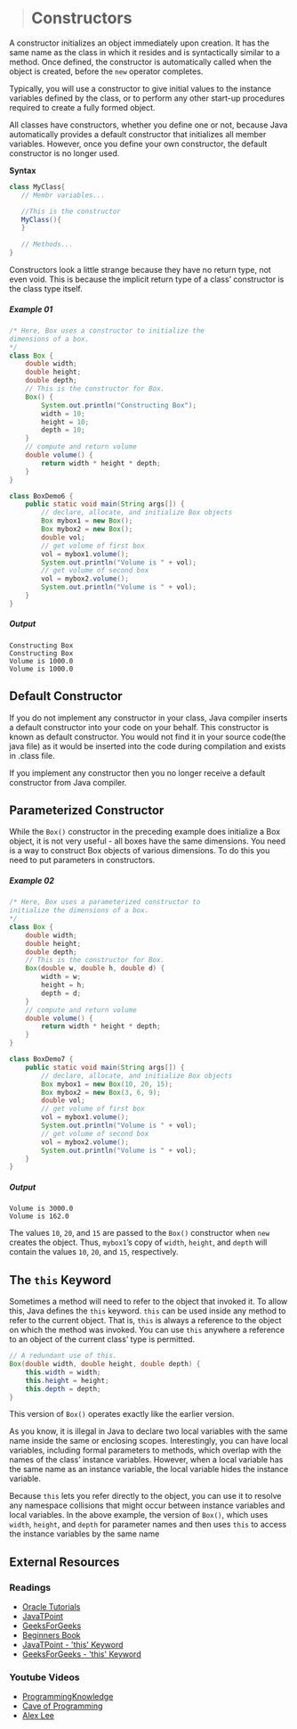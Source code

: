 ># Constructors

A constructor initializes an object immediately upon creation. It has the same name as the class in which it resides and is syntactically similar to a method. Once defined, the constructor is automatically called when the object is created, before the `new` operator completes.

Typically, you will use a constructor to give initial values to the instance variables defined by the class, or to perform any other start-up procedures required to create a fully formed object.

All classes have constructors, whether you define one or not, because Java automatically provides a default constructor that initializes all member variables. However, once you define your own constructor, the default constructor is no longer used.

__Syntax__

```java
class MyClass{
   // Membr variables...

   //This is the constructor
   MyClass(){
   }
   
   // Methods...
}
```

Constructors look a little strange because they have no return type, not even void. This is because the implicit return type of a class’ constructor is the class type itself.

##### Example 01

```java
/* Here, Box uses a constructor to initialize the
dimensions of a box.
*/
class Box {
    double width;
    double height;
    double depth;
    // This is the constructor for Box.
    Box() {
        System.out.println("Constructing Box");
        width = 10;
        height = 10;
        depth = 10;
    }
    // compute and return volume
    double volume() {
        return width * height * depth;
    }
}
```

```java
class BoxDemo6 {
    public static void main(String args[]) {
        // declare, allocate, and initialize Box objects
        Box mybox1 = new Box();
        Box mybox2 = new Box();
        double vol;
        // get volume of first box
        vol = mybox1.volume();
        System.out.println("Volume is " + vol);
        // get volume of second box
        vol = mybox2.volume();
        System.out.println("Volume is " + vol);
    }
}
```

##### Output

    Constructing Box
    Constructing Box
    Volume is 1000.0
    Volume is 1000.0

## Default Constructor

If you do not implement any constructor in your class, Java compiler inserts a default constructor into your code on your behalf. This constructor is known as default constructor. You would not find it in your source code(the java file) as it would be inserted into the code during compilation and exists in .class file.

If you implement any constructor then you no longer receive a default constructor from Java compiler.

## Parameterized Constructor

While the `Box()` constructor in the preceding example does initialize a Box object, it is not very useful - all boxes have the same dimensions. You need is a way to construct Box objects of various dimensions. To do this you need to put parameters in constructors.

##### Example 02

```java
/* Here, Box uses a parameterized constructor to
initialize the dimensions of a box.
*/
class Box {
    double width;
    double height;
    double depth;
    // This is the constructor for Box.
    Box(double w, double h, double d) {
        width = w;
        height = h;
        depth = d;
    }
    // compute and return volume
    double volume() {
        return width * height * depth;
    }
}
```

```java
class BoxDemo7 {
    public static void main(String args[]) {
        // declare, allocate, and initialize Box objects
        Box mybox1 = new Box(10, 20, 15);
        Box mybox2 = new Box(3, 6, 9);
        double vol;
        // get volume of first box
        vol = mybox1.volume();
        System.out.println("Volume is " + vol);
        // get volume of second box
        vol = mybox2.volume();
        System.out.println("Volume is " + vol);
    }
}
```

##### Output

    Volume is 3000.0
    Volume is 162.0

The values `10`, `20`, and `15` are passed to the `Box()` constructor when `new` creates the object. Thus, `mybox1`’s copy of `width`, `height`, and `depth` will contain the values `10`, `20`, and `15`, respectively.

## The `this` Keyword

Sometimes a method will need to refer to the object that invoked it. To allow this, Java defines the `this` keyword. `this` can be used inside any method to refer to the current object. That is, `this` is always a reference to the object on which the method was invoked. You can use `this` anywhere a reference to an object of the current class’ type is permitted.

```java
// A redundant use of this.
Box(double width, double height, double depth) {
    this.width = width;
    this.height = height;
    this.depth = depth;
}
```

This version of `Box()` operates exactly like the earlier version.

As you know, it is illegal in Java to declare two local variables with the same name inside the same or enclosing scopes. Interestingly, you can have local variables, including formal parameters to methods, which overlap with the names of the class’ instance variables. However, when a local variable has the same name as an instance variable, the local variable hides the instance variable.

Because `this` lets you refer directly to the object, you can use it to resolve any namespace collisions that might occur between instance variables and local variables. In the above example, the version of `Box()`, which uses `width`, `height`, and `depth` for parameter names and then uses `this` to access the instance variables by the same name

## External Resources

### Readings

* [Oracle Tutorials](https://docs.oracle.com/javase/tutorial/java/javaOO/constructors.html)
* [JavaTPoint](https://www.javatpoint.com/java-constructor)
* [GeeksForGeeks](https://www.geeksforgeeks.org/constructors-in-java/)
* [Beginners Book](https://beginnersbook.com/2013/03/constructors-in-java/)
* [JavaTPoint - 'this' Keyword](https://www.javatpoint.com/this-keyword)
* [GeeksForGeeks - 'this' Keyword](https://www.geeksforgeeks.org/this-reference-in-java/)

### Youtube Videos

* [ProgrammingKnowledge](https://www.youtube.com/watch?v=0Jc_rT7t1W8&list=PLS1QulWo1RIbfTjQvTdj8Y6yyq4R7g-Al&index=19)
* [Cave of Programming](https://www.youtube.com/watch?v=oSiN1J_G01Q&list=PL9DF6E4B45C36D411&index=18)
* [Alex Lee](https://www.youtube.com/watch?v=G1Iln3PSrUg&list=PL59LTecnGM1Pr-IoQS2JlTnEXOV28-KNg&index=4)